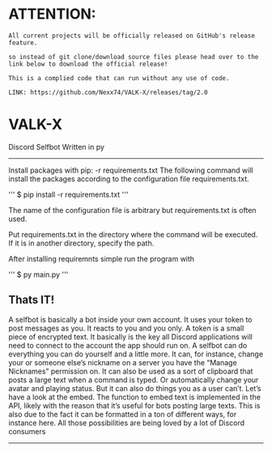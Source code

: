 # ATTENTION:
```
All current projects will be officially released on GitHub's release feature.

so instead of git clone/download source files please head over to the link below to download the official release!

This is a complied code that can run without any use of code.

LINK: https://github.com/Nexx74/VALK-X/releases/tag/2.0

```

# VALK-X
Discord Selfbot Written in py

----------------------------------


Install packages with pip: -r requirements.txt
The following command will install the packages according to the configuration file requirements.txt.

'''
$ pip install -r requirements.txt
'''

The name of the configuration file is arbitrary but requirements.txt is often used.

Put requirements.txt in the directory where the command will be executed. If it is in another directory, specify the path.
 
After installing requiremnts simple run the program with

'''
$ py main.py
'''

Thats IT!
----------------------------------

A selfbot is basically a bot inside your own account. It uses your token to post messages as you. It reacts to you and you only. A token is a small piece of encrypted text. It basically is the key all Discord applications will need to connect to the account the app should run on. A selfbot can do everything you can do yourself and a little more. It can, for instance, change your or someone else’s nickname on a server you have the “Manage Nicknames” permission on. It can also be used as a sort of clipboard that posts a large text when a command is typed. Or automatically change your avatar and playing status.
But it can also do things you as a user can’t. Let’s have a look at the embed. The function to embed text is implemented in the API, likely with the reason that it’s useful for bots posting large texts. This is also due to the fact it can be formatted in a ton of different ways, for instance here.
All those possibilities are being loved by a lot of Discord consumers


----------------------------------
